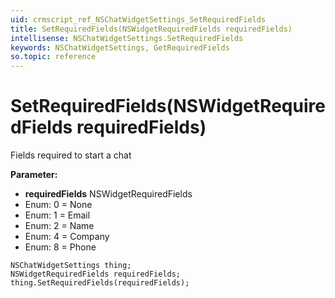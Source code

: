 ```yaml
---
uid: crmscript_ref_NSChatWidgetSettings_SetRequiredFields
title: SetRequiredFields(NSWidgetRequiredFields requiredFields)
intellisense: NSChatWidgetSettings.SetRequiredFields
keywords: NSChatWidgetSettings, GetRequiredFields
so.topic: reference
---
```


# SetRequiredFields(NSWidgetRequiredFields requiredFields)

Fields required to start a chat

**Parameter:** 
* **requiredFields** NSWidgetRequiredFields
* Enum: 0 = None 
* Enum: 1 = Email 
* Enum: 2 = Name 
* Enum: 4 = Company 
* Enum: 8 = Phone 

```crmscript
NSChatWidgetSettings thing;
NSWidgetRequiredFields requiredFields;
thing.SetRequiredFields(requiredFields);
```

